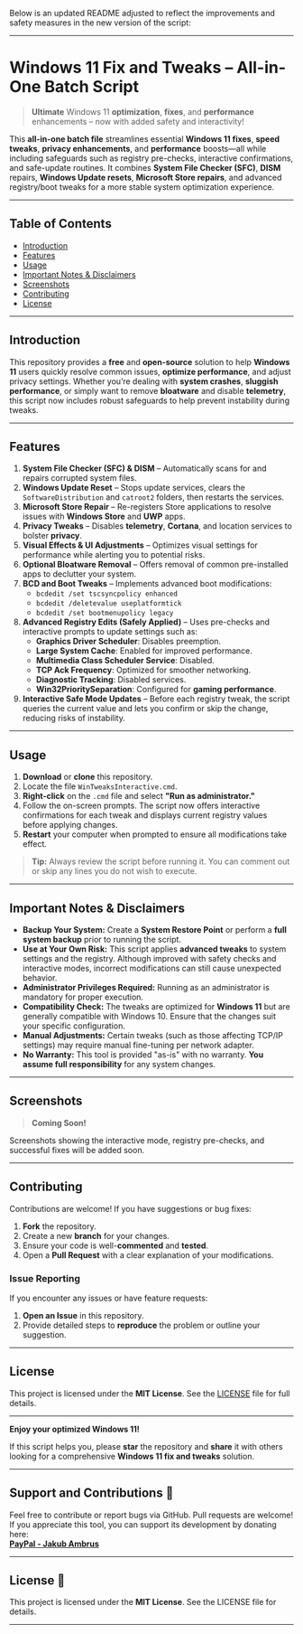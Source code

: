 Below is an updated README adjusted to reflect the improvements and safety measures in the new version of the script:

---

# Windows 11 Fix and Tweaks – All-in-One Batch Script

> **Ultimate** Windows 11 **optimization**, **fixes**, and **performance** enhancements – now with added safety and interactivity!

This **all-in-one batch file** streamlines essential **Windows 11 fixes**, **speed tweaks**, **privacy enhancements**, and **performance** boosts—all while including safeguards such as registry pre-checks, interactive confirmations, and safe-update routines. It combines **System File Checker (SFC)**, **DISM** repairs, **Windows Update resets**, **Microsoft Store repairs**, and advanced registry/boot tweaks for a more stable system optimization experience.

---

## Table of Contents
- [Introduction](#introduction)
- [Features](#features)
- [Usage](#usage)
- [Important Notes & Disclaimers](#important-notes--disclaimers)
- [Screenshots](#screenshots)
- [Contributing](#contributing)
- [License](#license)

---

## Introduction
This repository provides a **free** and **open-source** solution to help **Windows 11** users quickly resolve common issues, **optimize performance**, and adjust privacy settings. Whether you’re dealing with **system crashes**, **sluggish performance**, or simply want to remove **bloatware** and disable **telemetry**, this script now includes robust safeguards to help prevent instability during tweaks.

---

## Features
1. **System File Checker (SFC) & DISM** – Automatically scans for and repairs corrupted system files.
2. **Windows Update Reset** – Stops update services, clears the `SoftwareDistribution` and `catroot2` folders, then restarts the services.
3. **Microsoft Store Repair** – Re-registers Store applications to resolve issues with **Windows Store** and **UWP** apps.
4. **Privacy Tweaks** – Disables **telemetry**, **Cortana**, and location services to bolster **privacy**.
5. **Visual Effects & UI Adjustments** – Optimizes visual settings for performance while alerting you to potential risks.
6. **Optional Bloatware Removal** – Offers removal of common pre-installed apps to declutter your system.
7. **BCD and Boot Tweaks** – Implements advanced boot modifications:
   - `bcdedit /set tscsyncpolicy enhanced`
   - `bcdedit /deletevalue useplatformtick`
   - `bcdedit /set bootmenupolicy legacy`
8. **Advanced Registry Edits (Safely Applied)** – Uses pre-checks and interactive prompts to update settings such as:
   - **Graphics Driver Scheduler**: Disables preemption.
   - **Large System Cache**: Enabled for improved performance.
   - **Multimedia Class Scheduler Service**: Disabled.
   - **TCP Ack Frequency**: Optimized for smoother networking.
   - **Diagnostic Tracking**: Disabled services.
   - **Win32PrioritySeparation**: Configured for **gaming performance**.
9. **Interactive Safe Mode Updates** – Before each registry tweak, the script queries the current value and lets you confirm or skip the change, reducing risks of instability.

---

## Usage
1. **Download** or **clone** this repository.
2. Locate the file `WinTweaksInteractive.cmd`.
3. **Right-click** on the `.cmd` file and select **"Run as administrator."**
4. Follow the on-screen prompts. The script now offers interactive confirmations for each tweak and displays current registry values before applying changes.
5. **Restart** your computer when prompted to ensure all modifications take effect.

> **Tip:** Always review the script before running it. You can comment out or skip any lines you do not wish to execute.

---

## Important Notes & Disclaimers
- **Backup Your System:** Create a **System Restore Point** or perform a **full system backup** prior to running the script.
- **Use at Your Own Risk:** This script applies **advanced tweaks** to system settings and the registry. Although improved with safety checks and interactive modes, incorrect modifications can still cause unexpected behavior.
- **Administrator Privileges Required:** Running as an administrator is mandatory for proper execution.
- **Compatibility Check:** The tweaks are optimized for **Windows 11** but are generally compatible with Windows 10. Ensure that the changes suit your specific configuration.
- **Manual Adjustments:** Certain tweaks (such as those affecting TCP/IP settings) may require manual fine-tuning per network adapter.
- **No Warranty:** This tool is provided "as-is" with no warranty. **You assume full responsibility** for any system changes.

---

## Screenshots
> **Coming Soon!**

Screenshots showing the interactive mode, registry pre-checks, and successful fixes will be added soon.

---

## Contributing
Contributions are welcome! If you have suggestions or bug fixes:
1. **Fork** the repository.
2. Create a new **branch** for your changes.
3. Ensure your code is well-**commented** and **tested**.
4. Open a **Pull Request** with a clear explanation of your modifications.

### Issue Reporting
If you encounter any issues or have feature requests:
1. **Open an Issue** in this repository.
2. Provide detailed steps to **reproduce** the problem or outline your suggestion.

---

## License
This project is licensed under the **MIT License**. See the [LICENSE](LICENSE) file for full details.

---

**Enjoy your optimized Windows 11!**

If this script helps you, please **star** the repository and **share** it with others looking for a comprehensive **Windows 11 fix and tweaks** solution.

---

## Support and Contributions 🤝
Feel free to contribute or report bugs via GitHub. Pull requests are welcome!  
If you appreciate this tool, you can support its development by donating here:  
[**PayPal - Jakub Ambrus**](https://paypal.me/JakubAmbrus)

---

## License 📜  
This project is licensed under the **MIT License**. See the LICENSE file for details.

---


<!--
- Windows 11 Fix
- Advanced Tweaks
- Performance Optimization
- Privacy and Telemetry
- Batch Script
- DISM / SFC
- Bloatware Removal
- Windows 11 Performance Tweaks
- Windows 11 Registry Hacks
- Windows 11 Optimization Scripts
- Windows 11 Privacy Settings
- Windows 11 Telemetry Disable
- Windows 11 System Cleanup
- Windows 11 Speed Up
- Windows 11 Debloat Tools
- Windows 11 Customization
- Windows 11 Security Enhancements
- Windows 11 Resource Management
- Windows 11 Startup Optimization
- Windows 11 Service Tweaks
- Windows 11 Background Process Management
- Windows 11 Visual Effects Optimization
- Windows 11 Network Performance
- Windows 11 Gaming Performance Tweaks
- Windows 11 Power User Tips
- Windows 11 Command Line Tools
- Windows 11 PowerShell Scripts
- Windows 11 System Maintenance
- Windows 11 Disk Cleanup
- Windows 11 SSD Optimization
- Windows 11 RAM Optimization
- Windows 11 CPU Performance
- Windows 11 GPU Performance
- Windows 11 Boot Time Reduction
- Windows 11 Application Optimization
- Windows 11 System Restore Points
- Windows 11 Backup and Recovery
- Windows 11 System Monitoring
- Windows 11 Update Management
- Windows 11 Driver Management
- Windows 11 Security Policies
- Windows 11 Firewall Configuration
- Windows 11 Antivirus Settings
- Windows 11 User Account Control
- Windows 11 Group Policy Management
- Windows 11 Event Viewer Analysis
- Windows 11 Task Scheduler Management
- Windows 11 System Configuration
- Windows 11 Resource Monitor Usage
- Windows 11 Performance Monitor
- Windows 11 Reliability Monitor
- Windows 11 System Diagnostics
- Windows 11 Troubleshooting Tools
- Windows 11 Safe Mode Boot
- Windows 11 Clean Boot
- Windows 11 System File Checker
- Windows 11 Deployment Imaging Service Management
- Windows 11 Component Store Cleanup
- Windows 11 Windows Update Troubleshooting
- Windows 11 Software Distribution Folder Reset
- Windows 11 Catroot2 Folder Reset
- Windows 11 Microsoft Store Repair
- Windows 11 Appx Package Management
- Windows 11 Cortana Disable
- Windows 11 Location Services Disable
- Windows 11 Visual Effects Settings
- Windows 11 Animations Disable
- Windows 11 Performance-Based Visual Settings
- Windows 11 Boot Configuration Data Tweaks
- Windows 11 BCD Edit Commands
- Windows 11 Registry Edits
- Windows 11 Graphics Driver Scheduler
- Windows 11 Large System Cache
- Windows 11 Multimedia Class Scheduler Service
- Windows 11 TCP Ack Frequency Optimization
- Windows 11 Diagnostic Tracking Service Disable
- Windows 11 Win32 Priority Separation
- Windows 11 Gaming Performance Optimization
- Windows 11 System Health Check
- Windows 11 System Integrity Verification
- Windows 11 System Repair Tools
- Windows 11 System Optimization Guide
- Windows 11 Performance Enhancement
- Windows 11 System Tweaking
- Windows 11 Advanced Configuration
- Windows 11 System Enhancement Scripts
- Windows 11 Optimization Batch Files
- Windows 11 System Utility Scripts
- Windows 11 Performance Improvement
- Windows 11 System Speed Enhancement
- Windows 11 System Efficiency Optimization
- Windows 11 Resource Optimization
- Windows 11 System Responsiveness
- Windows 11 System Stability Improvement
- Windows 11 System Latency Reduction
- Windows 11 System Throughput Enhancement
- Windows 11 System Resource Allocation
- Windows 11 System Performance Metrics
- Windows 11 System Benchmarking
- Windows 11 System Performance Analysis
- Windows 11 System Resource Utilization
- Windows 11 System Performance Monitoring
- Windows 11 System Performance Tuning
- Windows 11 System Performance Management
- Windows 11 System Performance Diagnostics
- Windows 11 System Performance Solutions
- Windows 11 System Performance Strategies
- Windows 11 System Performance Techniques
- Windows 11 System Performance Methods
- Windows 11 System Performance Practices
- Windows 11 System Performance Procedures
- Windows 11 System Performance Approaches
- Windows 11 System Performance Enhancements
- Windows 11 System Performance Improvements
- Windows 11 System Performance Upgrades
- Windows 11 System Performance Boosts
- Windows 11 System Performance Gains
- Windows 11 System Performance Increases
- Windows 11 System Performance Elevation
- Windows 11 System Performance Acceleration
- Windows 11 System Performance Augmentation
- Windows 11 System Performance Amplification
- Windows 11 System Performance Intensification
- Windows 11 System Performance Expansion
- Windows 11 System Performance Advancement
- Windows 11 System Performance Progression
- Windows 11 System Performance Development
- Windows 11 System Performance Refinement
- Windows 11 System Performance Enhancement Techniques
- Windows 11 System Performance Optimization Strategies
- Windows 11 System Performance Improvement Methods
- Windows 11 System Performance Tuning Procedures
- Windows 11 System Performance Boosting Approaches
- Windows 11 System Performance Upgrading Practices
- Windows 11 System Performance Elevation Methods
- Windows 11 System Performance Acceleration Techniques
- Windows 11 System Performance Augmentation Strategies
- Windows 11 System Performance Amplification Methods
- Windows 11 System Performance Intensification Procedures
- Windows 11 System Performance Expansion Approaches
- Windows 11 System Performance Advancement Practices
- Windows 11 System Performance Progression Techniques
- Windows 11 System Performance Development Strategies
- Windows 11 System Performance Refinement Methods
- Windows 11 System Performance Enhancement Approaches
- Windows 11 System Performance Optimization Practices
- Windows 11 System Performance Improvement Procedures
- Windows 11 System Performance Tuning Approaches
- Windows 11 System Performance Boosting Practices
- Windows 11 System Performance Upgrading Methods
- Windows 11 System Performance Elevation Strategies
- Windows 11 System Performance Acceleration Approaches
- Windows 11 System Performance Augmentation Practices
- Windows 11 System Performance Amplification Techniques
- Windows 11 System Performance Intensification Strategies
- Windows 11 System Performance Expansion Methods
- Windows 11 System Performance Advancement Approaches
- Windows 11 System Performance Progression Practices
- Windows 11 System Performance Development Methods
- Windows 11 System Performance Refinement Strategies
- Windows 11 System Performance Enhancement Methods
- Windows 11 System Performance Optimization Approaches
- Windows 11 System Performance Improvement Practices
- Windows 11 System Performance Tuning Strategies
- Windows 11 System Performance Boosting Methods
- Windows 11 System Performance Upgrading Approaches
- Windows 11 System Performance Elevation Practices
- Windows 11 System Performance Acceleration Strategies
- Windows 11 System Performance Augmentation Methods
- Windows 11 System Performance Amplification Approaches
- Windows 11 System Performance Intensification Practices
- Windows 11 System Performance Expansion Strategies
- Windows 11 System
::contentReference[oaicite:0]{index=0}
 


---
